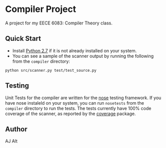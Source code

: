 # Compiler Project

A project for my EECE 6083: Compiler Theory class.

## Quick Start
* Install [Python 2.7](http://python.org/download/) if it is not already installed on your system.
* You can see a sample of the scanner output by running the following from the `compiler` directory:
```
python src/scanner.py test/test_source.py
```

## Testing
Unit Tests for the compiler are written for the [nose](https://github.com/nose-devs/nose) testing framework.
If you have nose instaleld on your system, you can run `nosetests` from the `compiler` directory to run the tests.
The tests currently have 100% code coverage of the scanner, as reported by the [coverage](http://pypi.python.org/pypi/coverage) package.

## Author
AJ Alt
